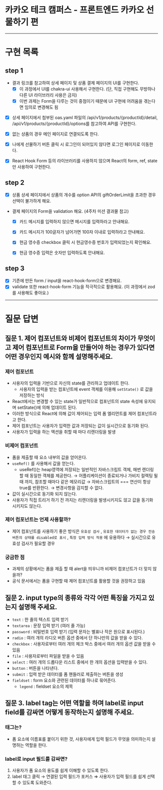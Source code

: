 # 카카오 테크 캠퍼스 - 프론트엔드 카카오 선물하기 편


---

# 구현 목록

## step 1

- 결과 링크를 참고하여 상세 페이지 및 상품 결제 페이지의 UI를 구현한다.
	- [x] 이 과정에서 UI를 chakra-ui 사용해서 구현한다. (단, 직접 구현해도 무방하나 다른 UI 라이브러리 사용은 금지)
	- [x] 이번 과제는 Form을 다루는 것이 중점이기 때문에 UI 구현에 어려움을 겪는다면 임의로 변경해도 됨
- [x] 상세 페이지에서 첨부된 oas.yaml 파일의 /api/v1/products/{productId}/detail, /api/v1/products/{productId}/options를 참고하여 API를 구현한다.
- [x] 없는 상품의 경우 메인 페이지로 연결되도록 한다.
- [x] 나에게 선물하기 버튼 클릭 시 로그인이 되어있지 않다면 로그인 페이지로 이동한다.
- [x] React Hook Form 등의 라이브러리를 사용하지 않으며 React의 form, ref, state만 사용하여 구현한다.


## step 2

- [x] 상품 상세 페이지에서 상품의 개수를 option API의 giftOrderLimit을 초과한 경우 선택이 불가하게 해요.
- 결제 페이지의 Form을 validation 해요. (4주차 미션 결과물 참고)
	- [x] 카드 메시지를 입력하지 않으면 메시지를 입력하라고 안내해요.
	- [x] 카드 메시지가 100글자가 넘어가면 100자 이내로 입력하라고 안내해요.
	- [x] 현금 영수증 checkbox 클릭 시 현금영수증 번호가 입력되었는지 확인해요.
	- [x] 현금 영수증 입력은 숫자만 입력하도록 안내해요.


## step 3

- [x] 기존에 만든 form / input을 react-hook-form으로 변경해요.
- [x] validate 또한 react-hook-form 기능을 적극적으로 활용해요. (이 과정에서 zod를 사용해도 좋아요.)

---

# 질문 답변

## **질문 1. 제어 컴포넌트와 비제어 컴포넌트의 차이가 무엇이고 제어 컴포넌트로 Form을 만들어야 하는 경우가 있다면 어떤 경우인지 예시와 함께 설명해주세요.**

### 제어 컴포넌트

- 사용자의 입력을 기반으로 자신의 state를 관리하고 업데이트 한다.
    - 사용자의 입력을 받는 컴포넌트에 event 객체를 이용해 `setState()` 로 값을 저장하는 방식
- React에서는 변경할 수 있는 state가 일반적으로 컴포넌트의 state 속성에 유지되며 setState()에 의해 업데이트 된다.
- 이러한 방식으로 React에 의해 값이 제어되는 입력 폼 엘리먼트를 제어 컴포넌트라고 한다.
- 제어 컴포넌트는 사용자가 입력한 값과 저장되는 값이 실시간으로 동기화 된다.
- 사용자가 입력을 하는 액션을 취할 때 마다 리렌더링을 발생

### 비제어 컴포넌트

- 폼을 제출할 때 요소 내부의 값을 얻어온다.
- `useRef()` 를 사용해서 값을 얻는다.
    - useRef()는 heap영역에 저장되는 일반적인 자바스크립트 객체, 매번 렌더링 할 때 동일한 객체를 제공한다. → 어플리케이션이 종료되거나 가비지 컬렉팅 될 때 까지, 참조할 때마다 같은 메모리값 → 자바스크립트의 === 연산이 항상 true를 반환한다. → 변경사항을 감지할 수 없다.
- 값이 실시간으로 동기화 되지 않는다.
- 사용자가 직접 트리거 하기 전 까지는 리렌더링을 발생시키지도 않고 값을 동기화 시키지도 않는다.

### 제어 컴포넌트는 언제 사용할까?

- 제어 컴포넌트를 사용하기 좋은 방식은 `유효성 검사`  , `유효한 데이터가 없는 경우 전송 버튼의 상태를 disabled로 표시`  , `특정 입력 방식 적용`  에 유용하다 → 실시간으로 유효성 검사가 필요할 경우

### 궁금한 점

- 과제의 상황에서는 폼을 제출 할 때 alert을 띄우니까 비제어 컴포넌트가 더 맞지 않을까?
- 공식 문서에서는 폼을 구현할 때 제어 컴포넌트를 활용할 것을 권장하고 있음

## **질문 2. input type의 종류와 각각 어떤 특징을 가지고 있는지 설명해 주세요.**

- `text` : 한 줄의 텍스트 입력 받기
- `textarea` : 문장 입력 받기 (여러 줄 가능)
- `password` : 비밀번호 입력 받기 (입력 문자는 별표나 작은 원으로 표시된다.)
- `radio` : 여러 개의 라디오 버튼 옵션 중에서 단 하나만의 값을 받을 수 있다.
- `checkbox` : 사용자로부터 여러 개의 체크 박스 중에서 여러 개의 옵션 값을 받을 수 있음
- `file` : 사용자로부터 파일을 받을 수 있음
- `select` : 여러 개의 드롭다운 리스트 중에서 한 개의 옵션을 입력받을 수 있다.
- `button` : 버튼을 나타낸다.
- `submit` : 입력 받은 데이터를 폼 핸들러로 제출하는 버튼을 생성
- `fieldset` : form 요소와 관련된 데이터를 하나로 묶어준다.
    - `legend` : fieldset 요소의 제목

## **질문 3. label tag는 어떤 역할을 하며 label로 input field를 감싸면 어떻게 동작하는지 설명해 주세요.**

### <label> 태그는?

- 폼 요소에 이름표를 붙이기 위한 것, 사용자에게 입력 필드가 무엇을 의미하는지 설명하는 역할을 한다.

### label로 input 필드를 감싸면?

1. 사용자가 폼 요소의 용도를 쉽게 이해할 수 있도록 한다.
2. label 태그 클릭 → 연결된 입력 필드가 포커스 ⇒ 사용자가 입력 필드를 쉽게 선택할 수 있도록 도와준다.